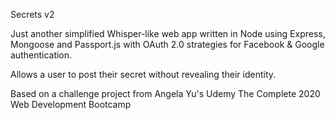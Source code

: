 Secrets v2

Just another simplified Whisper-like web app written in Node using Express, Mongoose and Passport.js with OAuth 2.0 strategies for Facebook & Google authentication.

Allows a user to post their secret without revealing their identity.

Based on a challenge project from Angela Yu's Udemy The Complete 2020 Web Development Bootcamp
